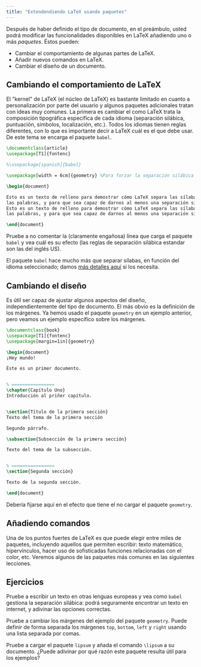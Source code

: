 ```yaml
---
title: "Extendendiendo LaTeX usando paquetes"
---
```


Después de haber definido el tipo de documento, en el preámbulo, usted podrá modificar 
las funcionalidades disponibles en LaTeX añadiendo uno o más *paquetes*. Éstos pueden:

- Cambiar el comportamiento de algunas partes de LaTeX.
- Añadir nuevos comandos en LaTeX.
- Cambiar el diseño de un documento.

## Cambiando el comportamiento de LaTeX

El "kernel" de LaTeX (el núcleo de LaTeX) es bastante limitado en cuanto a personalización
por parte del usuario y algunos paquetes adicionales tratan con ideas muy comunes. La primera
es cambiar el como LaTeX trata la composición tipográfica específica de cada idioma (separación
silábica, puntuación, símbolos, localización, etc.). Todos los idiomas tienen reglas diferentes, con lo
que es importante decir a LaTeX cuál es el que debe usar. De este tema se encarga
el paquete `babel`.

```latex
\documentclass{article}
\usepackage[T1]{fontenc}

%\usepackage[spanish]{babel}

\usepackage[width = 6cm]{geometry} %Para forzar la separación silábica

\begin{document}

Esto es un texto de relleno para demostrar cómo LaTeX separa las sílabas de 
las palabras, y para que sea capaz de darnos al menos una separación silábica.
Esto es un texto de relleno para demostrar cómo LaTeX separa las sílabas de 
las palabras, y para que sea capaz de darnos al menos una separación silábica.

\end{document}
```

Pruebe a no comentar la (claramente engañosa) línea que carga el paquete `babel` y
vea cuál es su efecto (las reglas de separación silábica estandar son las del inglés US).

El paquete `babel` hace mucho más que separar sílabas, en función del idioma seleccionado;
damos [más detalles aquí](more-06) si los necesita.

## Cambiando el diseño

Es útil ser capaz de ajustar algunos aspectos del diseño, independientemente del
tipo de documento. El más obvio es la definición de los márgenes. Ya hemos 
usado el paquete `geometry` en un ejemplo anterior, pero veamos un ejemplo
específico sobre los márgenes.

```latex
\documentclass{book}
\usepackage[T1]{fontenc}
\usepackage[margin=1in]{geometry}

\begin{document}
¡Hey mundo!

Éste es un primer documento.


% ================
\chapter{Capítulo Uno}
Introducción al priñer capítulo.


\section{Título de la primera sección}
Texto del tema de la primera sección

Segundo párrafo.

\subsection{Subsección de la primera sección}

Texto del tema de la subsección.


% ================
\section{Segunda sección}

Texto de la segunda sección.

\end{document}
```

Debería fijarse aquí en el efecto que tiene el no cargar el paquete `geometry`.

## Añadiendo comandos

Una de los puntos fuertes de LaTeX es que puede elegir entre miles de paquetes,
incluyendo aquellos que permiten escribir: texto matemático, hipervínculos, hacer uso de
sofisticadas funciones relacionadas con el color, etc. Veremos algunos de las
paquetes más comunes en las siguientes lecciones. 

## Ejercicios

Pruebe a escribir un texto en otras lenguas europeas y vea como `babel` gestiona la
separación silábica: podrá seguramente encontrar un texto en internet, y adivinar
las opciones correctas.

Pruebe a cambiar los márgenes del ejemplo del paquete `geometry`. Puede definir
de forma separada los márgenes `top`, `bottom`, `left` y `right` usando una lista
separada por comas.

Pruebe a cargar el paquete `lipsum` y añada el comando `\lipsum` a su documento.
¿Puede adivinar por qué razón este paquete resulta útil para los ejemplos?
